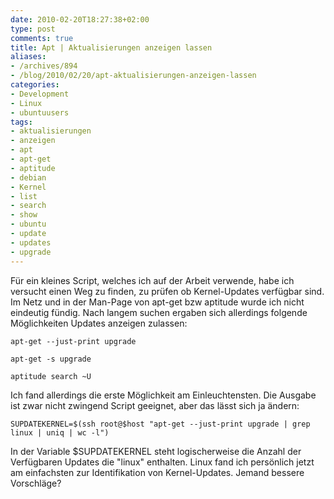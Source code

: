 ```yaml
---
date: 2010-02-20T18:27:38+02:00
type: post
comments: true
title: Apt | Aktualisierungen anzeigen lassen
aliases:
- /archives/894
- /blog/2010/02/20/apt-aktualisierungen-anzeigen-lassen
categories:
- Development
- Linux
- ubuntuusers
tags:
- aktualisierungen
- anzeigen
- apt
- apt-get
- aptitude
- debian
- Kernel
- list
- search
- show
- ubuntu
- update
- updates
- upgrade
---
```


Für ein kleines Script, welches ich auf der Arbeit verwende, habe ich
versucht einen Weg zu finden, zu prüfen ob Kernel-Updates verfügbar sind. Im
Netz und in der Man-Page von apt-get bzw aptitude wurde ich nicht eindeutig
fündig. Nach langem suchen ergaben sich allerdings folgende Möglichkeiten
Updates anzeigen zulassen:

```
apt-get --just-print upgrade
```

```
apt-get -s upgrade
```

```
aptitude search ~U
```


Ich fand allerdings die erste Möglichkeit am Einleuchtensten.  Die Ausgabe
ist zwar nicht zwingend Script geeignet, aber das lässt sich ja ändern:

    SUPDATEKERNEL=$(ssh root@$host "apt-get --just-print upgrade | grep linux | uniq | wc -l")

In der Variable $SUPDATEKERNEL steht logischerweise die Anzahl der
Verfügbaren Updates die "linux" enthalten. Linux fand ich persönlich jetzt
am einfachsten zur Identifikation von Kernel-Updates. Jemand bessere
Vorschläge?
